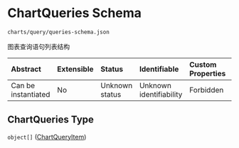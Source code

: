 # ChartQueries Schema

```txt
charts/query/queries-schema.json
```

图表查询语句列表结构

| Abstract            | Extensible | Status         | Identifiable            | Custom Properties | Additional Properties | Access Restrictions | Defined In                                                                            |
| :------------------ | :--------- | :------------- | :---------------------- | :---------------- | :-------------------- | :------------------ | :------------------------------------------------------------------------------------ |
| Can be instantiated | No         | Unknown status | Unknown identifiability | Forbidden         | Allowed               | none                | [queries-schema.json](../out/charts/query/queries-schema.json "open original schema") |

## ChartQueries Type

`object[]` ([ChartQueryItem](query-item-schema.md))
